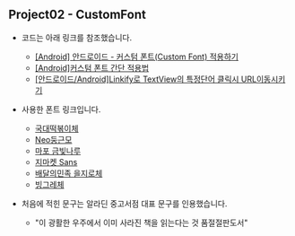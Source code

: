## Project02 - CustomFont

* 코드는 아래 링크를 참조했습니다.

  * [[Android] 안드로이드 - 커스텀 폰트(Custom Font) 적용하기][reflink1]

  [reflink1]: https://lktprogrammer.tistory.com/191

  * [[Android]커스텀 폰트 간단 적용법][reflink2]

  [reflink2]: https://newland435.tistory.com/37

  * [[안드로이드/Android]Linkify로 TextView의 특정단어 클릭시 URL이동시키기][reflink3]

  [reflink3]: https://gun0912.tistory.com/66

* 사용한 폰트 링크입니다.
  * [국대떡볶이체][reflink4]

  [reflink4]: http://kukde.co.kr/?page_id=627

  * [Neo둥근모][reflink5]

  [reflink5]: https://github.com/Dalgona/neodgm

  * [마포 금빛나루][reflink6]

  [reflink6]: https://www.mapo.go.kr/site/main/content/mapo04010201
  
  * [지마켓 Sans][reflink7]

  [reflink7]: http://company.gmarket.co.kr/company/about/company/company--font.asp

  * [배달의민족 을지로체][reflink8]

  [reflink8]: https://www.woowahan.com/#/fonts
  
  * [빙그레체][reflink9]

  [reflink9]: http://www.bingfont.co.kr/bingfont.html
  
* 처음에 적힌 문구는 알라딘 중고서점 대표 문구를 인용했습니다.
  * "이 광활한 우주에서 이미 사라진 책을 읽는다는 것 품절절판도서"
